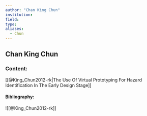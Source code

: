 ```yaml
---
author: "Chan King Chun"
institution:
field:
type:
aliases:
  - Chun
---
```


## Chan King Chun

### Content:
[[@King_Chun2012-rk|The Use Of Virtual Prototyping For Hazard Identification In The Early Design Stage]]

#### Bibliography:

![[@King_Chun2012-rk]]